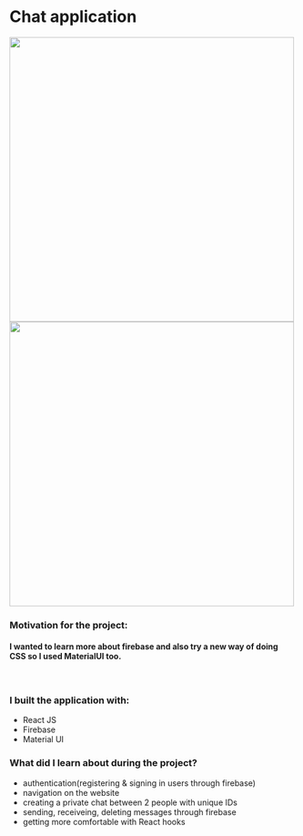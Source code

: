 # **Chat application**

<div display="flex">
<img src="https://user-images.githubusercontent.com/102076693/215322285-69eefb35-56c3-4444-b065-e46504ed34a7.jpg" width="500px">
<img src="https://user-images.githubusercontent.com/102076693/215322294-6f875297-1684-4efd-a1cb-56c67e7b9778.jpg" width="500px">
</div>


### **Motivation for the project:**

#### I wanted to learn more about firebase and also try a new way of doing CSS so I used MaterialUI too.

</br>

### I built the application with: 
- React JS
- Firebase
- Material UI

### **What did I learn about during the project?**

- authentication(registering & signing in users through firebase)
- navigation on the website
- creating a private chat between 2 people with unique IDs
- sending, receiveing, deleting messages through firebase
- getting more comfortable with React hooks


